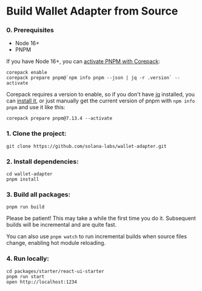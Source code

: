 # Build Wallet Adapter from Source

### 0. Prerequisites

* Node 16+
* PNPM

If you have Node 16+, you can [activate PNPM with Corepack](https://pnpm.io/installation#using-corepack):
```shell
corepack enable
corepack prepare pnpm@`npm info pnpm --json | jq -r .version` --activate
```

Corepack requires a version to enable, so if you don't have [jq](https://stedolan.github.io/jq/) installed, you can [install it](https://formulae.brew.sh/formula/jq), or just manually get the current version of pnpm with `npm info pnpm` and use it like this:
```shell
corepack prepare pnpm@7.13.4 --activate
```

### 1. Clone the project:
```shell
git clone https://github.com/solana-labs/wallet-adapter.git
```

### 2. Install dependencies:
```shell
cd wallet-adapter
pnpm install
```

### 3. Build all packages:
```shell
pnpm run build
```
Please be patient! This may take a while the first time you do it. Subsequent builds will be incremental and are quite fast.

You can also use `pnpm watch` to run incremental builds when source files change, enabling hot module reloading.

### 4. Run locally:
```shell
cd packages/starter/react-ui-starter
pnpm run start
open http://localhost:1234
```

